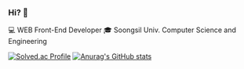 ### Hi? 👋
💻 WEB Front-End Developer
🎓 Soongsil Univ. Computer Science and Engineering


<!--
**jhoho03/jhoho03** is a ✨ _special_ ✨ repository because its `README.md` (this file) appears on your GitHub profile.

Here are some ideas to get you started:

- 🔭 I’m currently working on ...
- 🌱 I’m currently learning ...
- 👯 I’m looking to collaborate on ...
- 🤔 I’m looking for help with ...
- 💬 Ask me about ...
- 📫 How to reach me: ...
- 😄 Pronouns: ...
- ⚡ Fun fact: ...
-->
[![Solved.ac Profile](http://mazassumnida.wtf/api/v2/generate_badge?boj=jhoho03)](https://solved.ac/jhoho03/)
[![Anurag's GitHub stats](https://github-readme-stats.vercel.app/api?username=jhoho03)](https://github.com/jhoho03/github-readme-stats)
